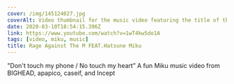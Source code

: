 ```yaml
---
cover: /img/145124027.jpg
coverAlt: Video thumbnail for the music video featuring the title of the song and an anime character in the background
date: 2020-03-10T18:54:15.396Z
link: https://www.youtube.com/watch?v=1wT4kw5do1A
tags: [video, miku, music]
title: Rage Against The M FEAT.Hatsune Miku
---
```


"Don't touch my phone / No touch my heart” A fun Miku music video from BIGHEAD, apapico, caseif, and Incept
